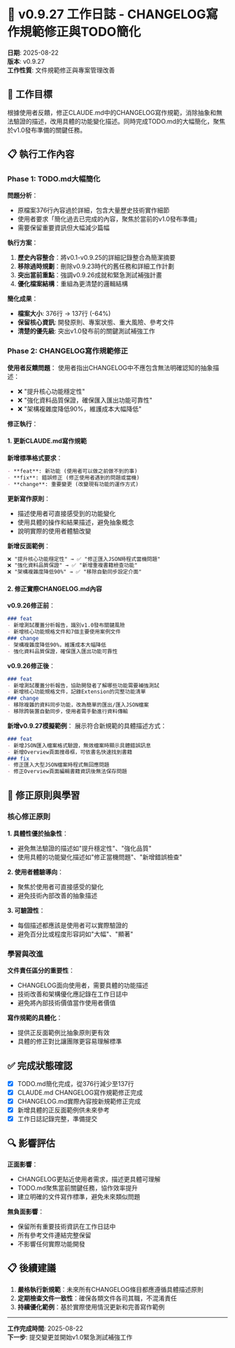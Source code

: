 # 📝 v0.9.27 工作日誌 - CHANGELOG寫作規範修正與TODO簡化

**日期**: 2025-08-22  
**版本**: v0.9.27  
**工作性質**: 文件規範修正與專案管理改善

## 🎯 工作目標

根據使用者反饋，修正CLAUDE.md中的CHANGELOG寫作規範，消除抽象和無法驗證的描述，改用具體的功能變化描述。同時完成TODO.md的大幅簡化，聚焦於v1.0發布準備的關鍵任務。

## 📋 執行工作內容

### Phase 1: TODO.md大幅簡化

**問題分析**：
- 原檔案376行內容過於詳細，包含大量歷史技術實作細節
- 使用者要求「簡化過去已完成的內容，聚焦於當前的v1.0發布準備」
- 需要保留重要資訊但大幅減少篇幅

**執行方案**：
1. **歷史內容整合**：將v0.1-v0.9.25的詳細記錄整合為簡潔摘要
2. **移除過時規劃**：刪除v0.9.23時代的舊任務和詳細工作計劃
3. **突出當前重點**：強調v0.9.26成就和緊急測試補強計畫
4. **優化檔案結構**：重組為更清楚的邏輯結構

**簡化成果**：
- **檔案大小**: 376行 → 137行 (-64%)
- **保留核心資訊**: 開發原則、專案狀態、重大風險、參考文件
- **清楚的優先級**: 突出v1.0發布前的關鍵測試補強工作

### Phase 2: CHANGELOG寫作規範修正

**使用者反饋問題**：
使用者指出CHANGELOG中不應包含無法明確認知的抽象描述：
- ❌ "提升核心功能穩定性"
- ❌ "強化資料品質保證，確保匯入匯出功能可靠性" 
- ❌ "架構複雜度降低90%，維護成本大幅降低"

**修正執行**：

#### 1. 更新CLAUDE.md寫作規範

**新增標準格式要求**：
```markdown
- **feat**: 新功能 (使用者可以做之前做不到的事)
- **fix**: 錯誤修正 (修正使用者遇到的問題或當機)  
- **change**: 重要變更 (改變現有功能的運作方式)
```

**更新寫作原則**：
- 描述使用者可直接感受到的功能變化
- 使用具體的操作和結果描述，避免抽象概念
- 說明實際的使用者體驗改變

**新增反面範例**：
```markdown
❌ "提升核心功能穩定性" → ✅ "修正匯入JSON時程式當機問題"
❌ "強化資料品質保證" → ✅ "新增重複書籍檢查功能"
❌ "架構複雜度降低90%" → ✅ "移除自動同步設定介面"
```

#### 2. 修正實際CHANGELOG.md內容

**v0.9.26修正前**：
```markdown
### feat
- 新增測試覆蓋分析報告，識別v1.0發布關鍵風險
- 新增核心功能規格文件和7個主要使用案例文件
### change
- 架構複雜度降低90%，維護成本大幅降低
- 強化資料品質保證，確保匯入匯出功能可靠性
```

**v0.9.26修正後**：
```markdown
### feat
- 新增測試覆蓋分析報告，協助開發者了解哪些功能需要補強測試
- 新增核心功能規格文件，記錄Extension的完整功能清單
### change
- 移除複雜的資料同步功能，改為簡單的匯出/匯入JSON檔案
- 移除跨裝置自動同步，使用者需手動進行資料傳輸
```

**新增v0.9.27模擬範例**：
展示符合新規範的具體描述方式：
```markdown
### feat
- 新增JSON匯入檔案格式驗證，無效檔案時顯示具體錯誤訊息
- 新增Overview頁面搜尋框，可依書名快速找到書籍
### fix
- 修正匯入大型JSON檔案時程式無回應問題
- 修正Overview頁面編輯書籍資訊後無法保存問題
```

## 🎯 修正原則與學習

### 核心修正原則

**1. 具體性優於抽象性**：
- 避免無法驗證的描述如"提升穩定性"、"強化品質"
- 使用具體的功能變化描述如"修正當機問題"、"新增錯誤檢查"

**2. 使用者體驗導向**：
- 聚焦於使用者可直接感受的變化
- 避免技術內部改善的抽象描述

**3. 可驗證性**：
- 每個描述都應該是使用者可以實際驗證的
- 避免百分比或程度形容詞如"大幅"、"顯著"

### 學習與改進

**文件責任區分的重要性**：
- CHANGELOG面向使用者，需要具體的功能描述
- 技術改善和架構優化應記錄在工作日誌中
- 避免將內部技術價值當作使用者價值

**寫作規範的具體化**：
- 提供正反面範例比抽象原則更有效
- 具體的修正對比讓團隊更容易理解標準

## ✅ 完成狀態確認

- [x] TODO.md簡化完成，從376行減少至137行
- [x] CLAUDE.md CHANGELOG寫作規範修正完成
- [x] CHANGELOG.md實際內容按新規範修正完成
- [x] 新增具體的正反面範例供未來參考
- [x] 工作日誌記錄完整，準備提交

## 🔍 影響評估

**正面影響**：
- CHANGELOG更貼近使用者需求，描述更具體可理解
- TODO.md聚焦當前關鍵任務，協作效率提升
- 建立明確的文件寫作標準，避免未來類似問題

**無負面影響**：
- 保留所有重要技術資訊在工作日誌中
- 所有參考文件連結完整保留
- 不影響任何實際功能開發

## 📋 後續建議

1. **嚴格執行新規範**：未來所有CHANGELOG條目都應遵循具體描述原則
2. **定期檢查文件一致性**：確保各類文件各司其職，不混淆責任
3. **持續優化範例**：基於實際使用情況更新和完善寫作範例

---

**工作完成時間**: 2025-08-22  
**下一步**: 提交變更並開始v1.0緊急測試補強工作